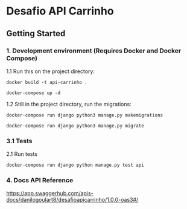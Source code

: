 # Desafio API Carrinho

## Getting Started

### 1. Development environment (Requires Docker and Docker Compose)

1.1 Run this on the project directory:
```
docker build -t api-carrinho .

docker-compose up -d
```

1.2 Still in the project directory, run the migrations:
```
docker-compose run django python3 manage.py makemigrations

docker-compose run django python3 manage.py migrate
```



### 3.1 Tests

2.1 Run tests
```
docker-compose run django python manage.py test api
```

### 4. Docs API Reference

https://app.swaggerhub.com/apis-docs/danilogoulart8/desafioapicarrinho/1.0.0-oas3#/